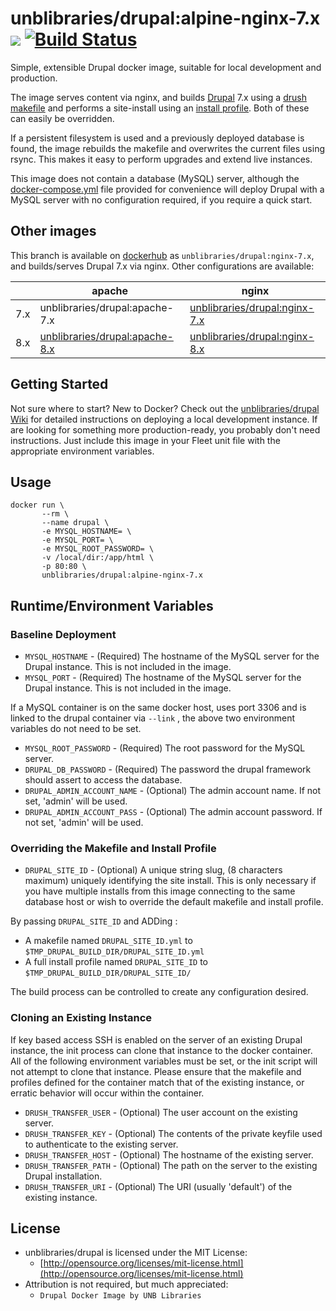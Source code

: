 # unblibraries/drupal:alpine-nginx-7.x [![](https://badge.imagelayers.io/unblibraries/drupal:alpine-nginx-7.x.svg)](https://imagelayers.io/?images=unblibraries/drupal:alpine-nginx-7.x 'Get your own badge on imagelayers.io') [![Build Status](https://travis-ci.org/unb-libraries/docker-drupal.svg?branch=alpine-nginx-7.x)](https://travis-ci.org/unb-libraries/docker-drupal)
Simple, extensible Drupal docker image, suitable for local development and production.

The image serves content via nginx, and builds [Drupal](https://www.drupal.org/) 7.x using a [drush makefile](https://github.com/unb-libraries/docker-drupal/blob/alpine-nginx-7.x/build/unblibdef.yml) and performs a site-install using an [install profile](https://github.com/unb-libraries/docker-drupal/tree/alpine-nginx-7.x/build/unblibdef). Both of these can easily be overridden.

If a persistent filesystem is used and a previously deployed database is found, the image rebuilds the makefile and overwrites the current files using rsync. This makes it easy to perform upgrades and extend live instances.

This image does not contain a database (MySQL) server, although the [docker-compose.yml](https://github.com/unb-libraries/docker-drupal/blob/alpine-nginx-7.x/docker-compose.yml) file provided for convenience will deploy Drupal with a MySQL server with no configuration required, if you require a quick start.

## Other images
This branch is available on [dockerhub](https://hub.docker.com/r/unblibraries/drupal/) as `unblibraries/drupal:nginx-7.x`, and builds/serves Drupal 7.x via nginx. Other configurations are available:

|               | apache        | nginx         |
| ------------- | ------------- | ------------- |
| 7.x  | unblibraries/drupal:apache-7.x                                                                    | [unblibraries/drupal:nginx-7.x](https://github.com/unb-libraries/docker-drupal/tree/nginx-7.x)  |
| 8.x  | [unblibraries/drupal:apache-8.x](https://github.com/unb-libraries/docker-drupal/tree/apache-8.x)  | [unblibraries/drupal:nginx-8.x](https://github.com/unb-libraries/docker-drupal/tree/nginx-8.x)  |

## Getting Started
Not sure where to start? New to Docker? Check out the [unblibraries/drupal Wiki](https://github.com/unb-libraries/docker-drupal/wiki) for detailed instructions on deploying a local development instance. If are looking for something more production-ready, you probably don't need instructions. Just include this image in your Fleet unit file with the appropriate environment variables.

## Usage
```
docker run \
       --rm \
       --name drupal \
       -e MYSQL_HOSTNAME= \
       -e MYSQL_PORT= \
       -e MYSQL_ROOT_PASSWORD= \
       -v /local/dir:/app/html \
       -p 80:80 \
       unblibraries/drupal:alpine-nginx-7.x
```

## Runtime/Environment Variables

### Baseline Deployment
* `MYSQL_HOSTNAME` - (Required) The hostname of the MySQL server for the Drupal instance. This is not included in the image.
* `MYSQL_PORT` - (Required) The hostname of the MySQL server for the Drupal instance. This is not included in the image.

If a MySQL container is on the same docker host, uses port 3306 and is linked to the drupal container via ```--link``` , the above two environment variables do not need to be set.

* `MYSQL_ROOT_PASSWORD` - (Required) The root password for the MySQL server.
* `DRUPAL_DB_PASSWORD` - (Required) The password the drupal framework should assert to access the database.
* `DRUPAL_ADMIN_ACCOUNT_NAME` - (Optional) The admin account name. If not set, 'admin' will be used.
* `DRUPAL_ADMIN_ACCOUNT_PASS` - (Optional) The admin account password. If not set, 'admin' will be used.

### Overriding the Makefile and Install Profile
* `DRUPAL_SITE_ID` - (Optional) A unique string slug, (8 characters maximum) uniquely identifying the site install. This is only necessary if you have multiple installs from this image connecting to the same database host or wish to override the default makefile and install profile.

By passing `DRUPAL_SITE_ID` and ADDing :

* A makefile named `DRUPAL_SITE_ID.yml` to `$TMP_DRUPAL_BUILD_DIR/DRUPAL_SITE_ID.yml`
* A full install profile named `DRUPAL_SITE_ID` to `$TMP_DRUPAL_BUILD_DIR/DRUPAL_SITE_ID/`

The build process can be controlled to create any configuration desired.

### Cloning an Existing Instance
If key based access SSH is enabled on the server of an existing Drupal instance, the init process can clone that instance to the docker container. All of the following environment variables must be set, or the init script will not attempt to clone that instance. Please ensure that the makefile and profiles defined for the container match that of the existing instance, or erratic behavior will occur within the container.
* `DRUSH_TRANSFER_USER` - (Optional) The user account on the existing server.
* `DRUSH_TRANSFER_KEY` - (Optional) The contents of the private keyfile used to authenticate to the existing server.
* `DRUSH_TRANSFER_HOST` - (Optional) The hostname of the existing server.
* `DRUSH_TRANSFER_PATH` - (Optional) The path on the server to the existing Drupal installation.
* `DRUSH_TRANSFER_URI` - (Optional) The URI (usually 'default') of the existing instance.

## License
- unblibraries/drupal is licensed under the MIT License:
  - [http://opensource.org/licenses/mit-license.html](http://opensource.org/licenses/mit-license.html)
- Attribution is not required, but much appreciated:
  - `Drupal Docker Image by UNB Libraries`
